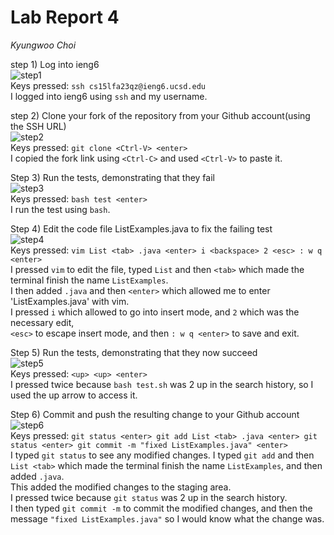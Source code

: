 # Lab Report 4  
*Kyungwoo Choi*  

step 1) Log into ieng6  
![step1](https://github.com/kyc013/cse15l-lab-reports/assets/147003854/8cab29f2-e1bd-4389-aae8-b68d7bb9cb24)  
Keys pressed: `ssh cs15lfa23qz@ieng6.ucsd.edu` <enter>  
I logged into ieng6 using `ssh` and my username.
  
step 2) Clone your fork of the repository from your Github account(using the SSH URL)  
![step2](https://github.com/kyc013/cse15l-lab-reports/assets/147003854/902d43fb-d061-4aa1-b857-aba98bde09e5)  
Keys pressed: `git clone <Ctrl-V> <enter>`  
I copied the fork link using `<Ctrl-C>` and used `<Ctrl-V>` to paste it.  
  
Step 3) Run the tests, demonstrating that they fail  
![step3](https://github.com/kyc013/cse15l-lab-reports/assets/147003854/977299aa-658c-4c0b-8cc8-0e7f12ab65b1)  
Keys pressed: `bash test <enter>`  
I run the test using `bash`.  
  
Step 4) Edit the code file ListExamples.java to fix the failing test  
![step4](https://github.com/kyc013/cse15l-lab-reports/assets/147003854/8d8bbbe9-7273-460e-8cda-030c039a3a93)  
Keys pressed: `vim List <tab> .java <enter> i <backspace> 2 <esc> : w q <enter>`  
I pressed `vim` to edit the file, typed `List` and then `<tab>` which made the terminal finish the name `ListExamples`.  
I then added `.java` and then `<enter>` which allowed me to enter 'ListExamples.java' with vim.  
I pressed `i` which allowed to go into insert mode, <backspace> and `2` which was the necessary edit,  
`<esc>` to escape insert mode, and then `: w q <enter>` to save and exit.  
  
Step 5) Run the tests, demonstrating that they now succeed  
![step5](https://github.com/kyc013/cse15l-lab-reports/assets/147003854/ae86bde6-77c3-41ee-b01e-da34c5b84e3d)  
Keys pressed: `<up> <up> <enter>`  
I pressed <up> twice because `bash test.sh` was 2 up in the search history, so I used the up arrow to access it.  
  
Step 6) Commit and push the resulting change to your Github account  
![step6](https://github.com/kyc013/cse15l-lab-reports/assets/147003854/bd8ac539-a4c7-419b-bbf5-0c96390310f6)  
Keys pressed: `git status <enter> git add List <tab> .java <enter> git status <enter> git commit -m "fixed ListExamples.java" <enter>`  
I typed `git status` to see any modified changes. 
I typed `git add` and then `List <tab>` which made the terminal finish the name `ListExamples`, and then added `.java`.  
This added the modified changes to the staging area.  
I pressed <up> twice because `git status` was 2 up in the search history.  
I then typed `git commit -m` to commit the modified changes, and then the message `"fixed ListExamples.java"` so I would know what the change was.  
